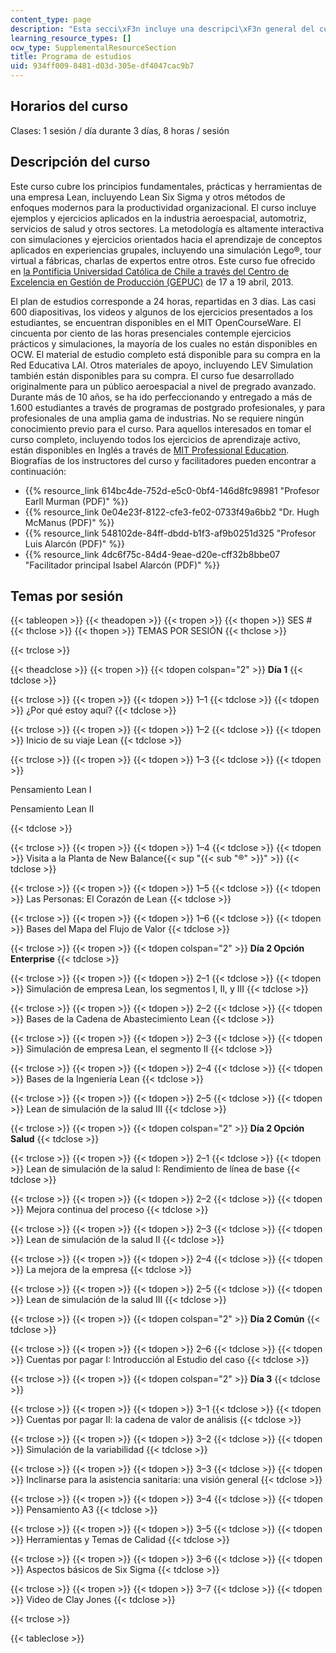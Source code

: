 ```yaml
---
content_type: page
description: "Esta secci\xF3n incluye una descripci\xF3n general del curso y su horario."
learning_resource_types: []
ocw_type: SupplementalResourceSection
title: Programa de estudios
uid: 934ff009-8481-d03d-305e-df4047cac9b7
---
```


Horarios del curso
------------------

Clases: 1 sesión / día durante 3 días, 8 horas / sesión

Descripción del curso
---------------------

Este curso cubre los principios fundamentales, prácticas y herramientas de una empresa Lean, incluyendo Lean Six Sigma y otros métodos de enfoques modernos para la productividad organizacional. El curso incluye ejemplos y ejercicios aplicados en la industria aeroespacial, automotriz, servicios de salud y otros sectores. La metodología es altamente interactiva con simulaciones y ejercicios orientados hacia el aprendizaje de conceptos aplicados en experiencias grupales, incluyendo una simulación Lego®, tour virtual a fábricas, charlas de expertos entre otros. Este curso fue ofrecido en [la Pontificia Universidad Católica de Chile a través del Centro de Excelencia en Gestión de Producción (GEPUC)](http://www.gepuc.cl/) de 17 a 19 abril, 2013.

  
El plan de estudios corresponde a 24 horas, repartidas en 3 días. Las casi 600 diapositivas, los videos y algunos de los ejercicios presentados a los estudiantes, se encuentran disponibles en el MIT OpenCourseWare. El cincuenta por ciento de las horas presenciales contemple ejercicios prácticos y simulaciones, la mayoría de los cuales no están disponibles en OCW. El material de estudio completo está disponible para su compra en la Red Educativa LAI. Otros materiales de apoyo, incluyendo LEV Simulation también están disponibles para su compra. El curso fue desarrollado originalmente para un público aeroespacial a nivel de pregrado avanzado. Durante más de 10 años, se ha ido perfeccionando y entregado a más de 1.600 estudiantes a través de programas de postgrado profesionales, y para profesionales de una amplia gama de industrias. No se requiere ningún conocimiento previo para el curso. Para aquellos interesados en tomar el curso completo, incluyendo todos los ejercicios de aprendizaje activo, están disponibles en Inglés a través de [MIT Professional Education](http://web.mit.edu/professional/).  
Biografías de los instructores del curso y facilitadores pueden encontrar a continuación:

*   {{% resource_link 614bc4de-752d-e5c0-0bf4-146d8fc98981 "Profesor Earll Murman (PDF)" %}}
*   {{% resource_link 0e04e23f-8122-cfe3-fe02-0733f49a6bb2 "Dr. Hugh McManus (PDF)" %}}
*   {{% resource_link 548102de-84ff-dbdd-b1f3-af9b0251d325 "Profesor Luis Alarcón (PDF)" %}}
*   {{% resource_link 4dc6f75c-84d4-9eae-d20e-cff32b8bbe07 "Facilitador principal Isabel Alarcón (PDF)" %}}

Temas por sesión
----------------

{{< tableopen >}}
{{< theadopen >}}
{{< tropen >}}
{{< thopen >}}
SES #
{{< thclose >}}
{{< thopen >}}
TEMAS POR SESIÓN
{{< thclose >}}

{{< trclose >}}

{{< theadclose >}}
{{< tropen >}}
{{< tdopen colspan="2" >}}
**Día 1**
{{< tdclose >}}

{{< trclose >}}
{{< tropen >}}
{{< tdopen >}}
1–1
{{< tdclose >}}
{{< tdopen >}}
¿Por qué estoy aquí?
{{< tdclose >}}

{{< trclose >}}
{{< tropen >}}
{{< tdopen >}}
1–2
{{< tdclose >}}
{{< tdopen >}}
Inicio de su viaje Lean
{{< tdclose >}}

{{< trclose >}}
{{< tropen >}}
{{< tdopen >}}
1–3
{{< tdclose >}}
{{< tdopen >}}


Pensamiento Lean I

Pensamiento Lean II


{{< tdclose >}}

{{< trclose >}}
{{< tropen >}}
{{< tdopen >}}
1–4
{{< tdclose >}}
{{< tdopen >}}
Visita a la Planta de New Balance{{< sup "{{< sub \"®\" >}}" >}}
{{< tdclose >}}

{{< trclose >}}
{{< tropen >}}
{{< tdopen >}}
1–5
{{< tdclose >}}
{{< tdopen >}}
Las Personas: El Corazón de Lean
{{< tdclose >}}

{{< trclose >}}
{{< tropen >}}
{{< tdopen >}}
1–6
{{< tdclose >}}
{{< tdopen >}}
Bases del Mapa del Flujo de Valor
{{< tdclose >}}

{{< trclose >}}
{{< tropen >}}
{{< tdopen colspan="2" >}}
**Día 2 Opción Enterprise**
{{< tdclose >}}

{{< trclose >}}
{{< tropen >}}
{{< tdopen >}}
2–1
{{< tdclose >}}
{{< tdopen >}}
Simulación de empresa Lean, los segmentos I, II, y III
{{< tdclose >}}

{{< trclose >}}
{{< tropen >}}
{{< tdopen >}}
2–2
{{< tdclose >}}
{{< tdopen >}}
Bases de la Cadena de Abastecimiento Lean
{{< tdclose >}}

{{< trclose >}}
{{< tropen >}}
{{< tdopen >}}
2–3
{{< tdclose >}}
{{< tdopen >}}
Simulación de empresa Lean, el segmento II
{{< tdclose >}}

{{< trclose >}}
{{< tropen >}}
{{< tdopen >}}
2–4
{{< tdclose >}}
{{< tdopen >}}
Bases de la Ingeniería Lean
{{< tdclose >}}

{{< trclose >}}
{{< tropen >}}
{{< tdopen >}}
2–5
{{< tdclose >}}
{{< tdopen >}}
Lean de simulación de la salud III
{{< tdclose >}}

{{< trclose >}}
{{< tropen >}}
{{< tdopen colspan="2" >}}
**Día 2 Opción Salud**
{{< tdclose >}}

{{< trclose >}}
{{< tropen >}}
{{< tdopen >}}
2–1
{{< tdclose >}}
{{< tdopen >}}
Lean de simulación de la salud I: Rendimiento de línea de base
{{< tdclose >}}

{{< trclose >}}
{{< tropen >}}
{{< tdopen >}}
2–2
{{< tdclose >}}
{{< tdopen >}}
Mejora continua del proceso
{{< tdclose >}}

{{< trclose >}}
{{< tropen >}}
{{< tdopen >}}
2–3
{{< tdclose >}}
{{< tdopen >}}
Lean de simulación de la salud II
{{< tdclose >}}

{{< trclose >}}
{{< tropen >}}
{{< tdopen >}}
2–4
{{< tdclose >}}
{{< tdopen >}}
La mejora de la empresa
{{< tdclose >}}

{{< trclose >}}
{{< tropen >}}
{{< tdopen >}}
2–5
{{< tdclose >}}
{{< tdopen >}}
Lean de simulación de la salud III
{{< tdclose >}}

{{< trclose >}}
{{< tropen >}}
{{< tdopen colspan="2" >}}
**Día 2 Común**
{{< tdclose >}}

{{< trclose >}}
{{< tropen >}}
{{< tdopen >}}
2–6
{{< tdclose >}}
{{< tdopen >}}
Cuentas por pagar I: Introducción al Estudio del caso
{{< tdclose >}}

{{< trclose >}}
{{< tropen >}}
{{< tdopen colspan="2" >}}
**Día 3**
{{< tdclose >}}

{{< trclose >}}
{{< tropen >}}
{{< tdopen >}}
3–1
{{< tdclose >}}
{{< tdopen >}}
Cuentas por pagar II: la cadena de valor de análisis
{{< tdclose >}}

{{< trclose >}}
{{< tropen >}}
{{< tdopen >}}
3–2
{{< tdclose >}}
{{< tdopen >}}
Simulación de la variabilidad
{{< tdclose >}}

{{< trclose >}}
{{< tropen >}}
{{< tdopen >}}
3–3
{{< tdclose >}}
{{< tdopen >}}
Inclinarse para la asistencia sanitaria: una visión general
{{< tdclose >}}

{{< trclose >}}
{{< tropen >}}
{{< tdopen >}}
3–4
{{< tdclose >}}
{{< tdopen >}}
Pensamiento A3
{{< tdclose >}}

{{< trclose >}}
{{< tropen >}}
{{< tdopen >}}
3–5
{{< tdclose >}}
{{< tdopen >}}
Herramientas y Temas de Calidad
{{< tdclose >}}

{{< trclose >}}
{{< tropen >}}
{{< tdopen >}}
3–6
{{< tdclose >}}
{{< tdopen >}}
Aspectos básicos de Six Sigma
{{< tdclose >}}

{{< trclose >}}
{{< tropen >}}
{{< tdopen >}}
3–7
{{< tdclose >}}
{{< tdopen >}}
Video de Clay Jones
{{< tdclose >}}

{{< trclose >}}

{{< tableclose >}}